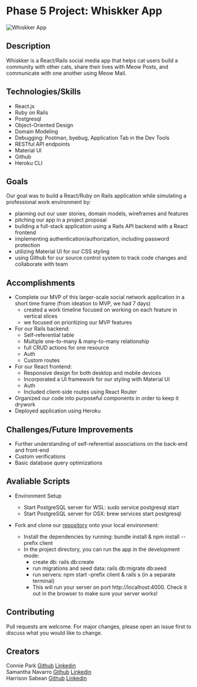 # Phase 5 Project: Whiskker App
![Whiskker App](https://i.imgur.com/DoBfUkT.png)

## Description

Whiskker is a React/Rails social media app that helps cat users build a community with other cats, share their lives with Meow Posts, and communicate with one another using Meow Mail.

## Technologies/Skills

- React.js
- Ruby on Rails
- Postgresql
- Object-Oriented Design
- Domain Modeling
- Debugging: Postman, byebug, Application Tab in the Dev Tools
- RESTful API endpoints
- Material UI
- Github
- Heroku CLI

## Goals
Our goal was to build a React/Ruby on Rails application while simulating a professional work environment by:
* planning out our user stories, domain models, wireframes and features
* pitching our app in a project proposal
* building a full-stack application using a Rails API backend with a React frontend
* implementing authentication/authorization, including password protection
* utilizing Material UI for our CSS styling
* using Github for our source control system to track code changes and collaborate with team

## Accomplishments
* Complete our MVP of this larger-scale social network application in a short time frame (from ideation to MVP, we had 7 days)
    * created a work timeline focused on working on each feature in vertical slices
    * we focused on prioritizing our MVP features
* For our Rails backend:
    * Self-referential table
    * Multiple one-to-many & many-to-many relationship
    * full CRUD actions for one resource
    * Auth
    * Custom routes
* For our React frontend:
    * Responsive design for both desktop and mobile devices
    * Incorporated a UI framework for our styling with Material UI
    * Auth
    * Included client-side routes using React Router
* Organized our code into purposeful components in order to keep it drywork
* Deployed application using Heroku

## Challenges/Future Improvements
* Further understanding of self-referential associations on the back-end and front-end
* Custom verifications
* Basic database query optimizations

## Avaliable Scripts
* Environment Setup
    * Start PostgreSQL server for WSL: sudo service postgresql start
    * Start PostgreSQL server for OSX: brew services start postgresql

* Fork and clone our [repository](https://github.com/conniedc1206/whiskker-app) onto your local environment:
    * Install the dependencies by running: bundle install & npm install --prefix client
    * In the project directory, you can run the app in the development mode: 
         * create db: rails db:create
         * run migrations and seed data: rails db:migrate db:seed
         * run servers: npm start –prefix client & rails s (in a separate terminal)
         * This will run your server on port http://localhost:4000. Check it out in the browser to make sure your server works!

## Contributing
Pull requests are welcome. For major changes, please open an issue first to discuss what you would like to change.

Creators
---
Connie Park [Github](https://github.com/conniedc1206)  [Linkedin](https://www.linkedin.com/in/conniepark2)  
Samantha Navarro [Github](https://github.com/samantha-navarro)  [Linkedin](https://www.linkedin.com/in/samantha-navarro8/)  
Harrison Sabean [Github](https://github.com/Hsabes)  [Linkedin](https://www.linkedin.com/in/harrison-sabean/)  
